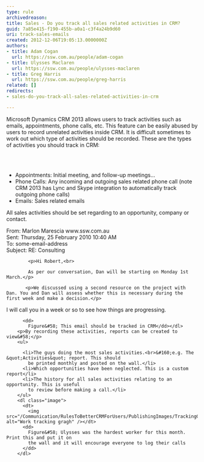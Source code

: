 ```yaml
---
type: rule
archivedreason: 
title: Sales - Do you track all sales related activities in CRM?
guid: 7a85e415-f190-455b-a0a1-c3f4a24b9d60
uri: track-sales-emails
created: 2012-12-06T19:05:13.0000000Z
authors:
- title: Adam Cogan
  url: https://ssw.com.au/people/adam-cogan
- title: Ulysses Maclaren
  url: https://ssw.com.au/people/ulysses-maclaren
- title: Greg Harris
  url: https://ssw.com.au/people/greg-harris
related: []
redirects:
- sales-do-you-track-all-sales-related-activities-in-crm

---
```



<p>Microsoft Dynamics CRM 2013&#160;allows users to track activities such as emails, appointments,
          phone calls, etc. This feature can be easily abused by users to record unrelated
          activities inside CRM. It is difficult sometimes to work out which type of activities
          should be recorded. These are the types of activities you should track in CRM&#58;
        </p>
<br><excerpt class='endintro'></excerpt><br>
<ul>
          <li>Appointments&#58; Initial meeting, and follow-up meetings... </li>
          <li>Phone Calls&#58; Any incoming and outgoing sales related phone call (note CRM 2013 has&#160;Lync and Skype integration to automatically track outgoing phone calls)​</li>
          <li>Emails&#58; Sales related emails </li>
        </ul>
        <p>
          All sales activities should be set regarding to&#160;an opportunity, company or contact.</p>
        <dl>
<dt class="greyBox">
<p>            From&#58; Marlon Marescia​ www.ssw.com.au <br>
            Sent&#58; Thursday, 25 February 2010 10&#58;40 AM<br>
            To&#58; some-email-address<br>
            Subject&#58; RE&#58; Consulting<br></p>

            <p>Hi Robert,<br>

            As per our conversation, Dan will be starting on Monday 1st March.</p>

           <p>We discussed using a second resource on the project with Dan. You and Dan will assess whether this is necessary during the first week and make a decision.</p>

<p>I will call you in a week or so to see how things are progressing.</p>
    </dt>
        
          <dd>
            Figure&#58; This email should be tracked in CRM</dd></dl>
        <p>By recording these activities, reports can be created to view&#58;</p>
        <ul>
          
          <li>The guys doing the most sales activities.<br>&#160;e.g. The &quot;Activities&quot; report. This should
            be printed monthly and posted on the wall.</li>
          <li>Which opportunities have been neglected. This is a custom report​</li>
          <li>The history for all sales activities relating to an opportunity. This is useful
            to review before making a call.</li>
        </ul>
        <dl class="image">
          <dt>
            <img src="/Communication/RulesToBetterCRMForUsers/PublishingImages/TrackingGraph.jpg" alt="Work tracking gragh" /></dt>
          <dd>
            Figure&#58; Ulysses was the hardest worker for this month. Print this and put it on
            the wall and it will encourage everyone to log their calls
          </dd>
        </dl>



